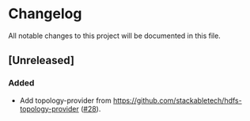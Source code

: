 # Changelog

All notable changes to this project will be documented in this file.

## [Unreleased]

### Added

- Add topology-provider from https://github.com/stackabletech/hdfs-topology-provider ([#28]).

[#28]: https://github.com/stackabletech/hdfs-utils/pull/28
